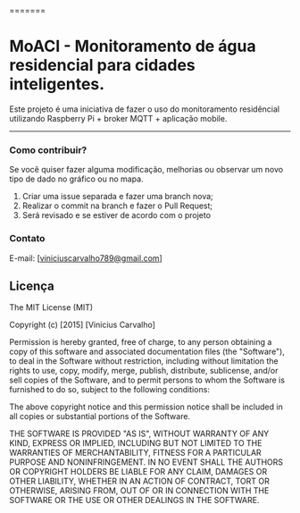 

=======
# MoACI - Monitoramento de água residencial para cidades inteligentes.

Este projeto é uma iniciativa de fazer o uso do monitoramento residêncial utilizando Raspberry Pi + broker MQTT + aplicação mobile.

-------

### Como contribuir?

Se você quiser fazer alguma modificação, melhorias ou observar um novo tipo de dado no gráfico ou no mapa.

1. Criar uma issue separada e fazer uma branch nova;
2. Realizar o commit na branch e fazer o Pull Request;
3. Será revisado e se estiver de acordo com o projeto

### Contato

E-mail: [viniciuscarvalho789@gmail.com]

## Licença

The MIT License (MIT)

Copyright (c) [2015] [Vinicius Carvalho]

Permission is hereby granted, free of charge, to any person obtaining a copy
of this software and associated documentation files (the "Software"), to deal
in the Software without restriction, including without limitation the rights
to use, copy, modify, merge, publish, distribute, sublicense, and/or sell
copies of the Software, and to permit persons to whom the Software is
furnished to do so, subject to the following conditions:

The above copyright notice and this permission notice shall be included in all
copies or substantial portions of the Software.

THE SOFTWARE IS PROVIDED "AS IS", WITHOUT WARRANTY OF ANY KIND, EXPRESS OR
IMPLIED, INCLUDING BUT NOT LIMITED TO THE WARRANTIES OF MERCHANTABILITY,
FITNESS FOR A PARTICULAR PURPOSE AND NONINFRINGEMENT. IN NO EVENT SHALL THE
AUTHORS OR COPYRIGHT HOLDERS BE LIABLE FOR ANY CLAIM, DAMAGES OR OTHER
LIABILITY, WHETHER IN AN ACTION OF CONTRACT, TORT OR OTHERWISE, ARISING FROM,
OUT OF OR IN CONNECTION WITH THE SOFTWARE OR THE USE OR OTHER DEALINGS IN THE
SOFTWARE.

